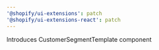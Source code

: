 ```yaml
---
'@shopify/ui-extensions': patch
'@shopify/ui-extensions-react': patch
---
```


Introduces CustomerSegmentTemplate component
